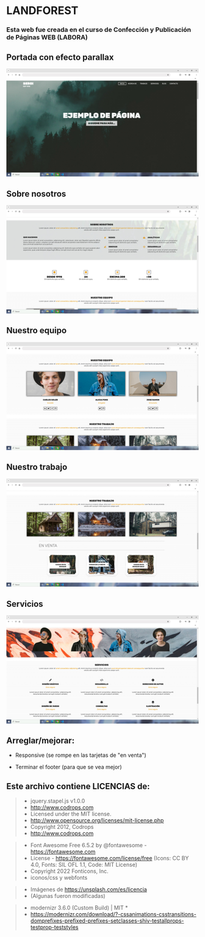 # LANDFOREST

### Esta web fue creada en el curso de Confección y Publicación de Páginas WEB (LABORA)

## Portada con efecto parallax

<img src="https://github.com/SergiCodeDev/LANDFORES/blob/main/README/01LANDFORES.jpg?raw=true" alt="portada">

## Sobre nosotros

<img src="https://github.com/SergiCodeDev/LANDFORES/blob/main/README/02LANDFORES.jpg?raw=true" alt="Sobre nosotros">

## Nuestro equipo

<img src="https://github.com/SergiCodeDev/LANDFORES/blob/main/README/03LANDFORES.jpg?raw=true" alt="Nuestro equipo">

## Nuestro trabajo

<img src="https://github.com/SergiCodeDev/LANDFORES/blob/main/README/04LANDFORES.jpg?raw=true" alt="Nuestro trabajo">

## Servicios

<img src="https://github.com/SergiCodeDev/LANDFORES/blob/main/README/05LANDFORES.jpg?raw=true" alt="Servicios">


## Arreglar/mejorar:

- Responsive (se rompe en las tarjetas de "en venta")

- Terminar el footer (para que se vea mejor)

## Este archivo contiene LICENCIAS de:

> * jquery.stapel.js v1.0.0
> * http://www.codrops.com
> * Licensed under the MIT license.
> * http://www.opensource.org/licenses/mit-license.php
> * Copyright 2012, Codrops
> * http://www.codrops.com


> * Font Awesome Free 6.5.2 by @fontawesome - https://fontawesome.com
> * License - https://fontawesome.com/license/free (Icons: CC BY 4.0, Fonts: SIL OFL 1.1, Code: MIT License)
> * Copyright 2022 Fonticons, Inc.
> * iconos/css y webfonts

> * Imágenes de https://unsplash.com/es/licencia
> * (Algunas fueron modificadas)

> * modernizr 3.6.0 (Custom Build) | MIT *
> * https://modernizr.com/download/?-cssanimations-csstransitions-domprefixes-prefixed-prefixes-setclasses-shiv-testallprops-testprop-teststyles 
